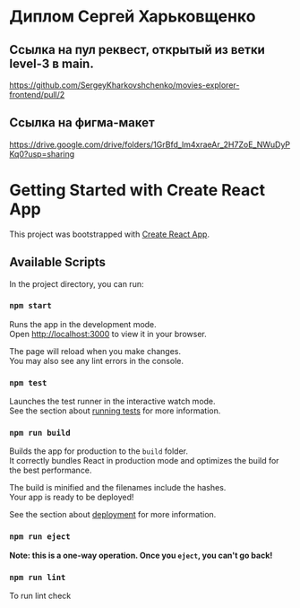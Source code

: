# Диплом Сергей Харьковщенко

## Cсылкa на пул реквест, открытый из ветки level-3 в main.

https://github.com/SergeyKharkovshchenko/movies-explorer-frontend/pull/2

## Ссылка на фигма-макет

https://drive.google.com/drive/folders/1GrBfd_lm4xraeAr_2H7ZoE_NWuDyPKq0?usp=sharing






# Getting Started with Create React App

This project was bootstrapped with [Create React App](https://github.com/facebook/create-react-app).

## Available Scripts

In the project directory, you can run:

### `npm start`

Runs the app in the development mode.\
Open [http://localhost:3000](http://localhost:3000) to view it in your browser.

The page will reload when you make changes.\
You may also see any lint errors in the console.

### `npm test`

Launches the test runner in the interactive watch mode.\
See the section about [running tests](https://facebook.github.io/create-react-app/docs/running-tests) for more information.

### `npm run build`

Builds the app for production to the `build` folder.\
It correctly bundles React in production mode and optimizes the build for the best performance.

The build is minified and the filenames include the hashes.\
Your app is ready to be deployed!

See the section about [deployment](https://facebook.github.io/create-react-app/docs/deployment) for more information.

### `npm run eject`

**Note: this is a one-way operation. Once you `eject`, you can't go back!**

### `npm run lint`

To run lint check